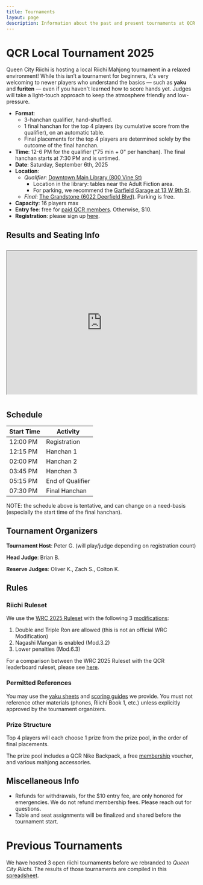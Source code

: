 ```yaml
---
title: Tournaments
layout: page
description: Information about the past and present tournaments at QCR.
---
```


# QCR Local Tournament 2025

Queen City Riichi is hosting a local Riichi Mahjong tournament in a relaxed environment! While this isn’t a tournament for beginners, it's very welcoming to newer players who understand the basics — such as **yaku** and **furiten** — even if you haven't learned how to score hands yet. Judges will take a light-touch approach to keep the atmosphere friendly and low-pressure.

- **Format**:
  - 3-hanchan qualifier, hand-shuffled.
  - 1 final hanchan for the top 4 players (by cumulative score from the qualifier), on an automatic table.
  - Final placements for the top 4 players are determined solely by the outcome of the final hanchan.
- **Time**: 12-6 PM for the qualifier ("75 min + 0" per hanchan). The final hanchan starts at 7:30 PM and is untimed.
- **Date**: Saturday, September 6th, 2025
- **Location**:
  - *Qualifier*: [Downtown Main Library (800 Vine St)](https://maps.app.goo.gl/8uAAGThP4CuvhgLSA)
    - Location in the library: tables near the Adult Fiction area.
    - For parking, we recommend the [Garfield Garage at 13 W 9th St](https://maps.app.goo.gl/tsmKB3bT7sENabpo8).
  - *Final*: [The Grandstone (6022 Deerfield Blvd)](https://maps.app.goo.gl/pGfDjLRHr6piQYsF8). Parking is free.
- **Capacity**: 16 players max
- **Entry fee**: free for [paid QCR members](/membership). Otherwise, $10.
- **Registration**: please sign up [here](https://forms.gle/Q3bsvFLhdHtznxq19).

## Results and Seating Info

<iframe src="https://docs.google.com/spreadsheets/d/e/2PACX-1vROFJX6EiFur1qdIwahO069koZGTvWuZmV_C5prnU1gceG8GJP00i8xzBiSOf9oVWYu02tr6qcOoLPS/pubhtml?widget=true&amp;headers=false" style="width: 100%; height: 380px; margin: 10px 0 "></iframe>

## Schedule

| Start Time | Activity        |
|------------|-----------------|
| 12:00 PM   | Registration    |
| 12:15 PM   | Hanchan 1       |
| 02:00 PM   | Hanchan 2       |
| 03:45 PM   | Hanchan 3       |
| 05:15 PM   | End of Qualifier|
| 07:30 PM   | Final Hanchan   |

NOTE: the schedule above is tentative, and can change on a need-basis (especially the start time of the final hanchan).

## Tournament Organizers

**Tournament Host**: Peter G. (will play/judge depending on registration count)

**Head Judge**: Brian B.

**Reserve Judges**: Oliver K., Zach S., Colton K.

## Rules

### Riichi Ruleset

We use the [WRC 2025 Ruleset] with the following 3 [modifications](https://static1.squarespace.com/static/634a7884c297a25f06589b79/t/6361370e4ecf892aae92d39a/1667315470805/WRC+Optional+Rules+2022.pdf):

1. Double and Triple Ron are allowed (this is not an official WRC Modification)
1. Nagashi Mangan is enabled (Mod.3.2)
1. Lower penalties (Mod.6.3)

For a comparison between the WRC 2025 Ruleset with the QCR leaderboard ruleset, please see [here](/ruleset#comparison-with-the-wrc-2025-ruleset).

### Permitted References

You may use the [yaku sheets](https://drive.google.com/file/d/1oIcWS12woESHDzopo20UOYs5iyVY1eeB/view) and [scoring guides](/membership#score-table-card) we provide. You must not reference other materials (phones, Riichi Book 1, etc.) unless explicitly approved by the tournament organizers.

### Prize Structure

Top 4 players will each choose 1 prize from the prize pool, in the order of final placements.

The prize pool includes a QCR Nike Backpack, a free [membership](/membership) voucher, and various mahjong accessories.

## Miscellaneous Info

- Refunds for withdrawals, for the $10 entry fee, are only honored for emergencies. We do not refund membership fees. Please reach out for questions.
- Table and seat assignments will be finalized and shared before the tournament start.

# Previous Tournaments

We have hosted 3 open riichi tournaments before we rebranded to *Queen City Riichi*. The results of those tournaments are compiled in this [spreadsheet](https://docs.google.com/spreadsheets/d/1-lmgYYDgaDgA-KHfg2bbyO9-dw9cybb5JNJSIIEihgU/edit?usp=sharing).


[WRC 2025 Ruleset]: https://static1.squarespace.com/static/634a7884c297a25f06589b79/t/6834d67360e19c1da6c0d12c/1748293243651/WRC+Rules+2025.pdf